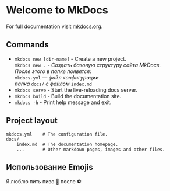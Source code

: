 # Welcome to MkDocs

For full documentation visit [mkdocs.org](https://www.mkdocs.org).

## Commands

* `mkdocs new [dir-name]` - Create a new project.   
`mkdocs new .` - *Создать базовую структуру сайта MkDocs*.   
*После этого в папке появятся*:   
`mkdocs.yml` — *файл конфигурации*   
*папка* `docs/` *с файлом* `index.md`
* `mkdocs serve` - Start the live-reloading docs server.
* `mkdocs build` - Build the documentation site.
* `mkdocs -h` - Print help message and exit.

## Project layout

    mkdocs.yml    # The configuration file.
    docs/
        index.md  # The documentation homepage.
        ...       # Other markdown pages, images and other files.


## Использование Emojis
Я люблю пить пиво :beers: после :soccer: